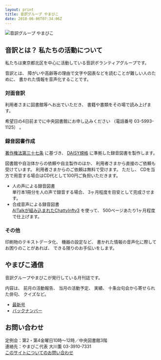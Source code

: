 ```yaml
---
layout: print
title: 音訳グループ やまびこ
date: 2018-06-06T07:34:06Z
---
```

<img class="fullw" src="media/index/logo-w2color.png" alt="音訳グループ やまびこ" />

## <span data-dur="5" data-begin="44.959">音訳とは？ 私たちの活動について</span>

<span data-dur="7.975" data-begin="49.959">私たちは東京都北区を中心に活動している音訳ボランティアグループです。</span>

<span data-dur="1.436" data-begin="57.934">音訳とは、</span>
<span data-dur="6.511" data-begin="59.370">障がいや高齢等の理由で文字や図表などを読むことが難しい人のために、</span>
<span data-dur="4.38" data-begin="65.881">書かれた情報を音声化することです。</span>

### <span data-dur="2.417" data-begin="71.961">対面音訳</span>

<span data-dur="3.263" data-begin="74.378">利用者さまに図書館等へお出でいただき、</span>
<span data-dur="4.559" data-begin="77.641">書籍や書類をその場で読み上げます。</span>

<span data-dur="4.612" data-begin="82.200">希望日の4日前までに中央図書館にお申し込みください</span>
<span data-dur="1.627" data-begin="86.812">（電話番号</span>
<span data-dur="3.627" data-begin="88.439">03-5993-1125）</span>
<span data-dur="0.5" data-begin="92.066">。</span>

### <span data-dur="2.964" data-begin="94.266">録音図書作成</span>

<span data-dur="2.857" data-begin="97.230"><a href="http://elaws.e-gov.go.jp/search/elawsSearch/elaws_search/lsg0500/detail?lawId=345AC0000000048&openerCode=1" data-dur="1.782" data-begin="100.087">著作権法第三十七条</a></span>
<span data-dur="1.476" data-begin="101.869">に基づき、</span>
<span data-dur="1.612" data-begin="103.345"><a href="" data-dur="1.782" data-begin="104.957">DAISY規格</a></span>
<span data-dur="4.498" data-begin="106.739">に準拠した録音図書を製作します。</span>

<span data-dur="4.445" data-begin="111.237">図書館や自治体からの依頼や自主製作のほか、</span>
<span data-dur="5.54" data-begin="115.682">利用者さまから直接のご依頼も受けています。</span>
<span data-dur="4.56" data-begin="121.222">利用者さまからのご依頼は無料で受けます。</span>
<span data-dur="1" data-begin="125.782">ただし、</span>
<span data-dur="6.913" data-begin="126.782">CDを当方で用意する場合はCD代として100円ご負担いただきます。</span>

- <span data-dur="3.357" data-begin="135.045">人の声による録音図書</span>  
<span data-dur="4.663" data-begin="138.402">単行本1冊分を人の声で録音する場合、</span>
<span data-dur="4.309" data-begin="143.065">3ヶ月程度を目安として完成させます。</span>
- <span data-dur="3.718" data-begin="148.724">合成音声による録音図書</span>  
<span data-dur="3.862" data-begin="152.442"><a href="http://www.sciaccess.net/jp/ChattyInfty/" data-dur="1.782" data-begin="156.304">AITalkが組み込まれたChattyInfty3</a></span>
<span data-dur="1.348" data-begin="158.086">を使って、</span>
<span data-dur="4.691" data-begin="159.434">500ページあたり1ヶ月程度で仕上げます。</span>

### <span data-dur="2.066" data-begin="165.825">その他</span>

<span data-dur="2.549" data-begin="167.891">印刷物のテキストデータ化、</span>
<span data-dur="1.763" data-begin="170.440">機器の設定など、</span>
<span data-dur="4.613" data-begin="172.203">書かれた情報の音声化に際してお困りのことがあれば、</span>
<span data-dur="3.578" data-begin="176.816">できる限りのお手伝いをします。</span>

## <span data-dur="2.599" data-begin="182.094">やまびこ通信</span>

<span data-dur="4.869" data-begin="184.693">音訳グループやまびこが発行している月刊誌です。</span>

<span data-dur="1.296" data-begin="189.562">内容は、</span>
<span data-dur="2.322" data-begin="190.858">前月の活動報告、</span>
<span data-dur="2.144" data-begin="193.180">当月の活動予定、</span>
<span data-dur="1.319" data-begin="195.324">実績、</span>
<span data-dur="3.002" data-begin="196.643">十条台句会から寄せられた俳句、</span>
<span data-dur="2.481" data-begin="199.645">クイズなど。</span>

- <span data-dur="1.459" data-begin="202.126"><a href="tusin201806.html" data-dur="2.282" data-begin="203.585">最新号</a></span>
- <span data-dur="1.634" data-begin="205.867"><a href="bn.html" data-dur="2.282" data-begin="207.501">バックナンバー</a></span>

## <span data-dur="2.293" data-begin="209.783">お問い合わせ</span>

<span data-dur="7.597" data-begin="212.076">定例会：第2・第4金曜日10時～12時／中央図書館3階</span>  
<span data-dur="4.407" data-begin="219.673">連絡先：やまびこ代表 大川薫</span>
<span data-dur="4.069" data-begin="224.080">03-3910-7331</span>  
<span data-dur="2.728" data-begin="228.149"><a href="mailto:ymbk2016ml@gmail.com?Subject=やまびこウェブサイトについて" data-dur="2.282" data-begin="230.877">このサイトについてのお問い合わせ</a></span>
<!--span data-dur="4.995" data-begin="233.159">以上でこのページの読み上げは終わりです。</span-->
